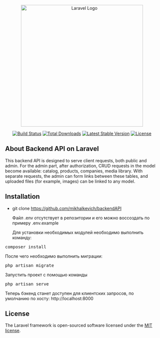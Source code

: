 <p align="center"><a href="https://laravel.com" target="_blank"><img src="https://raw.githubusercontent.com/laravel/art/master/logo-lockup/5%20SVG/2%20CMYK/1%20Full%20Color/laravel-logolockup-cmyk-red.svg" width="400" alt="Laravel Logo"></a></p>

<p align="center">
<a href="https://travis-ci.org/laravel/framework"><img src="https://travis-ci.org/laravel/framework.svg" alt="Build Status"></a>
<a href="https://packagist.org/packages/laravel/framework"><img src="https://img.shields.io/packagist/dt/laravel/framework" alt="Total Downloads"></a>
<a href="https://packagist.org/packages/laravel/framework"><img src="https://img.shields.io/packagist/v/laravel/framework" alt="Latest Stable Version"></a>
<a href="https://packagist.org/packages/laravel/framework"><img src="https://img.shields.io/packagist/l/laravel/framework" alt="License"></a>
</p>

## About Backend API on Laravel

This backend API is designed to serve client requests, both public and admin. For the admin part, after authorization, CRUD requests in the model become available: catalog, products, companies, media library. With separate requests, the admin can form links between these tables, and uploaded files (for example, images) can be linked to any model.

## Installation
- git clone https://github.com/mikhalkevich/backendAPI
  <p>Файл .env отсутствует в репозитории и его можно воссоздать по примеру .env.example</p>
  <p>Для установки необходимых модулей необходимо выполнить команду:</p>
<pre>composer install</pre>
После чего необходимо выполнить миграции:
<pre>php artisan migrate</pre>
Запустить проект с помощью команды
<pre>php artisan serve</pre>
Теперь бэкенд станет доступен для клиентских запросов, по умолчанию по хосту: http://localhost:8000

## License

The Laravel framework is open-sourced software licensed under the [MIT license](https://opensource.org/licenses/MIT).
